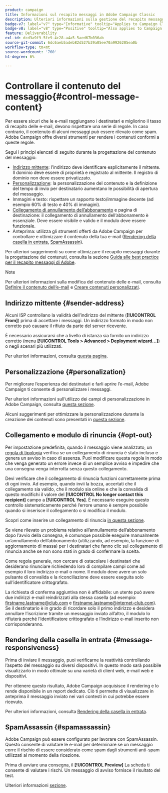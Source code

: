 ```yaml
---
product: campaign
title: Informazioni sul recapito messaggi in Adobe Campaign Classic
description: Ulteriori informazioni sulla gestione del recapito messaggi in Adobe Campaign
badge-v7: label="v7" type="Informative" tooltip="Applies to Campaign Classic v7"
badge-v8: label="v8" type="Positive" tooltip="Also applies to Campaign v8"
feature: Deliverability
exl-id: dcd3a9f9-5fe9-4c28-a4a5-5aed67b036ab
source-git-commit: 6dc6aeb5adeb82d527b39a05ee70a9926205ea0b
workflow-type: tm+mt
source-wordcount: '760'
ht-degree: 6%

---
```


# Controllare il contenuto del messaggio{#control-message-content}



Per essere sicuri che le e-mail raggiungano i destinatari e migliorino il tasso di recapito delle e-mail, devono rispettare una serie di regole. In caso contrario, il contenuto di alcuni messaggi può essere rilevato come spam. Adobe Campaign offre diversi strumenti per rendere i contenuti conformi a queste regole.

Segui i principi elencati di seguito durante la progettazione del contenuto del messaggio:

* [Indirizzo mittente](#sender-address): l&#39;indirizzo deve identificare esplicitamente il mittente. Il dominio deve essere di proprietà e registrato al mittente. Il registro di dominio non deve essere privatizzato.
* [Personalizzazione](#personalization): la personalizzazione del contenuto e la definizione del tempo di invio per destinatario aumentano le possibilità di apertura del messaggio.
* Immagini e testo: rispettare un rapporto testo/immagine decente (ad esempio 60% di testo e 40% di immagini).
* [Collegamento di annullamento dell’abbonamento](#opt-out) e pagina di destinazione: il collegamento di annullamento dell’abbonamento è essenziale. Deve essere visibile e valido e il modulo deve essere funzionale.
* Anteprima: utilizza gli strumenti offerti da Adobe Campaign per controllare e ottimizzare il contenuto della tua e-mail ([Rendering della casella in entrata](#message-responsiveness), [SpamAssassin](#spamassassin)).

Per ulteriori suggerimenti su come ottimizzare il recapito messaggi durante la progettazione dei contenuti, consulta la sezione [Guida alle best practice per il recapito messaggi di Adobe](https://experienceleague.adobe.com/docs/deliverability-learn/deliverability-best-practice-guide/content-best-practices-for-optimal-delivery.html).

>[!NOTE]
>
>Per ulteriori informazioni sulla modifica del contenuto delle e-mail, consulta [Definire il contenuto dell’e-mail](defining-the-email-content.md) e [Creare contenuti personalizzati](design-and-personalize.md).

## Indirizzo mittente {#sender-address}

Alcuni ISP controllano la validità dell’indirizzo del mittente (**[!UICONTROL From]**) prima di accettare i messaggi. Un indirizzo formato in modo non corretto può causare il rifiuto da parte del server ricevente.

È necessario assicurarsi che a livello di istanza sia fornito un indirizzo corretto (menu **[!UICONTROL Tools > Advanced > Deployment wizard...]**) o negli scenari più utilizzati.

Per ulteriori informazioni, consulta [questa pagina](defining-the-email-content.md).

## Personalizzazione {#personalization}

Per migliorare l’esperienza dei destinatari e farli aprire l’e-mail, Adobe Campaign ti consente di personalizzare i messaggi.

Per ulteriori informazioni sull’utilizzo dei campi di personalizzazione in Adobe Campaign, consulta [questa sezione](personalization-fields.md).

Alcuni suggerimenti per ottimizzare la personalizzazione durante la creazione dei contenuti sono presentati in [questa sezione](design-and-personalize.md#optimize-personalization).

## Collegamento e modulo di rinuncia {#opt-out}

Per impostazione predefinita, quando il messaggio viene analizzato, un [regola di tipologia](steps-validating-the-delivery.md#validation-process-with-typologies) verifica se un collegamento di rinuncia è stato incluso e genera un avviso in caso di assenza. Puoi modificare questa regola in modo che venga generato un errore invece di un semplice avviso e impedire che una consegna venga interrotta senza questo collegamento.

Devi verificare che il collegamento di rinuncia funzioni correttamente prima di ogni invio. Ad esempio, quando invii la bozza, accertati che il collegamento sia valido, che il modulo sia online e che la convalida di questo modifichi il valore del **[!UICONTROL No longer contact this recipient]** campo a **[!UICONTROL Yes]**. È necessario eseguire questo controllo sistematicamente perché l’errore umano è sempre possibile quando si inserisce il collegamento o si modifica il modulo.

Scopri come inserire un collegamento di rinuncia [in questa sezione](personalization-blocks.md#personalization-blocks-example).

Se viene rilevato un problema relativo all’annullamento dell’abbonamento dopo l’avvio della consegna, è comunque possibile eseguire manualmente un’annullamento dell’abbonamento (utilizzando, ad esempio, la funzione di aggiornamento di massa) per i destinatari che fanno clic sul collegamento di rinuncia anche se non sono stati in grado di confermare la scelta.

Come regola generale, non cercare di ostacolare i destinatari che desiderano rinunciare richiedendo loro di compilare campi come ad esempio il loro indirizzo e-mail o nome. Il modulo deve avere un solo pulsante di convalida e la riconciliazione deve essere eseguita solo sull’identificatore crittografato.

La richiesta di conferma aggiuntiva non è affidabile: un utente può avere due indirizzi e-mail reindirizzati alla stessa casella (ad esempio: firstname.lastname@club.com e firstname.lastname@internet-club.com). Se il destinatario è in grado di ricordare solo il primo indirizzo e desidera annullare l’iscrizione tramite un messaggio inviato all’altro, il modulo lo rifiuterà perché l’identificatore crittografato e l’indirizzo e-mail inserito non corrisponderanno.

## Rendering della casella in entrata {#message-responsiveness}

Prima di inviare il messaggio, puoi verificarne la reattività controllando l’aspetto del messaggio su diversi dispositivi. In questo modo sarà possibile visualizzarlo in modo ottimale su una varietà di client web, e-mail web e dispositivi.

Per ottenere questo risultato, Adobe Campaign acquisisce il rendering e lo rende disponibile in un report dedicato. Ciò ti permette di visualizzare in anteprima il messaggio inviato nei vari contesti in cui potrebbe essere ricevuto.

Per ulteriori informazioni, consulta [Rendering della casella in entrata](inbox-rendering.md).

## SpamAssassin {#spamassassin}

Adobe Campaign può essere configurato per lavorare con SpamAssassin. Questo consente di valutare le e-mail per determinare se un messaggio corre il rischio di essere considerato come spam dagli strumenti anti-spam utilizzati al momento della ricezione.

Prima di avviare una consegna, il **[!UICONTROL Preview]** La scheda ti consente di valutare i rischi. Un messaggio di avviso fornisce il risultato del test.

Ulteriori informazioni [sezione](spamassassin.md).
